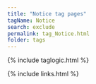 ```yaml
---
title: "Notice tag pages"
tagName: Notice
search: exclude
permalink: tag_Notice.html
folder: tags
---
```

{% include taglogic.html %}

{% include links.html %}
